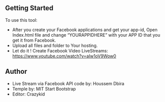 


## Getting Started

To use this tool:
* After you create your Facebook applications and get your app-id, Open Index.html file and change “YOURAPPIDHERE” with your APP ID that you get it from Facebook.
* Upload all files and folder to Your hosting.
* Let do it ! Create Facebook Video LiveStreams: https://www.youtube.com/watch?v=aIw1oV9Wow0 

## Author

* Live Stream via Facebook API code by: Houssem Dbira
* Temple by: MIT Start Bootstrap
* Editor: Crazykid

